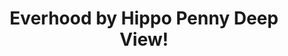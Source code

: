---
title: Everhood by Hippo Penny Deep View!
layout: scoredetail
permalink: /meta-score/everhood
header:
  teaser: /assets/images/everhood.jpg
  video:
    id: iknL_MyBr_8
    provider: youtube
---